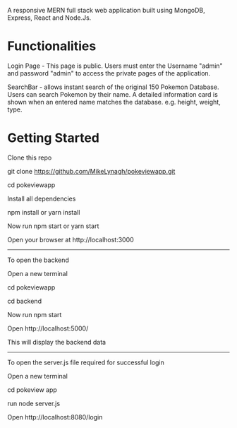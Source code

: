  A responsive MERN full stack web application built using MongoDB, Express, React and Node.Js. 
# Functionalities 
Login Page - This page is public. Users must enter the Username "admin" and password "admin" to access the private pages of the application. 

SearchBar -  allows instant search of the original 150 Pokemon Database. Users can search Pokemon by their name. A detailed information card is shown when an entered name matches the database. e.g. height, weight, type. 
# Getting Started 
Clone this repo 

git clone https://github.com/MikeLynagh/pokeviewapp.git

cd pokeviewapp 

Install all dependencies 

npm install or yarn install 

Now run npm start or yarn start 

Open your browser at http://localhost:3000

------------------------------
To open the backend 

Open a new terminal 

cd pokeviewapp 

cd backend 

Now run npm start 

Open http://localhost:5000/

This will display the backend data 

------------------------------------
To open the server.js file required for successful login 

Open a new terminal 

cd pokeview app 

run node server.js

Open http://localhost:8080/login


